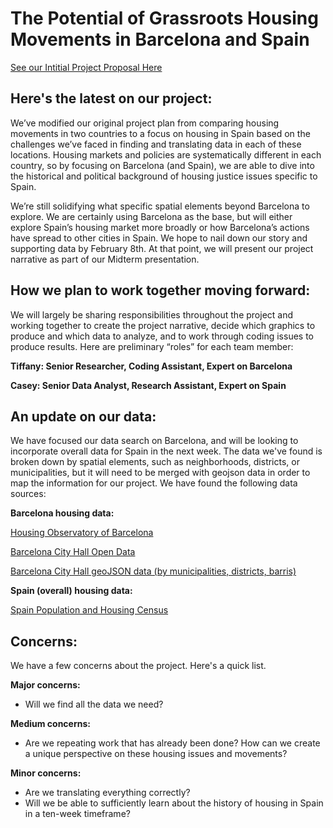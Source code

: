 # The Potential of Grassroots Housing Movements in Barcelona and Spain 
[See our Intitial Project Proposal Here](https://github.com/casey-leedom/up206a_Group-Project/blob/main/Group%20Assignments/Project%20Proposal.md)

## Here's the latest on our project:

We’ve modified our original project plan from comparing housing movements in two countries to a focus on housing in Spain based on the challenges we’ve faced in finding and translating data in each of these locations. Housing markets and policies are systematically different in each country, so by focusing on Barcelona (and Spain), we are able to dive into the historical and political background of housing justice issues specific to Spain. 

We’re still solidifying what specific spatial elements beyond Barcelona to explore. We are certainly using Barcelona as the base, but will either explore Spain’s housing market more broadly or how Barcelona’s actions have spread to other cities in Spain. We hope to nail down our story and supporting data by February 8th. At that point, we will present our project narrative as part of our Midterm presentation. 

## How we plan to work together moving forward: 

We will largely be sharing responsibilities throughout the project and working together to create the project narrative, decide which graphics to produce and which data to analyze, and to work through coding issues to produce results. Here are preliminary “roles” for each team member:

**Tiffany: Senior Researcher, Coding Assistant, Expert on Barcelona**

**Casey: Senior Data Analyst, Research Assistant, Expert on Spain**
    
## An update on our data:

We have focused our data search on Barcelona, and will be looking to incorporate overall data for Spain in the next week. The data we've found is broken down by spatial elements, such as neighborhoods, districts, or municipalities, but it will need to be merged with geojson data in order to map the information for our project. We have found the following data sources:

**Barcelona housing data:**

[Housing Observatory of Barcelona](https://www.ohb.cat/#vis) 

[Barcelona City Hall Open Data](https://opendata-ajuntament.barcelona.cat/data/en/dataset) 

[Barcelona City Hall geoJSON data (by municipalities, districts, barris)](https://github.com/martgnz/bcn-geodata) 

**Spain (overall) housing data:**

[Spain Population and Housing Census](https://www.ine.es/en/censos2011_datos/cen11_datos_resultados_en.htm#) 

## Concerns:

We have a few concerns about the project. Here's a quick list.

**Major concerns:**

* Will we find all the data we need?

**Medium concerns:**

* Are we repeating work that has already been done? How can we create a unique perspective on these housing issues and movements?

**Minor concerns:**

* Are we translating everything correctly?
* Will we be able to sufficiently learn about the history of housing in Spain in a ten-week timeframe?
